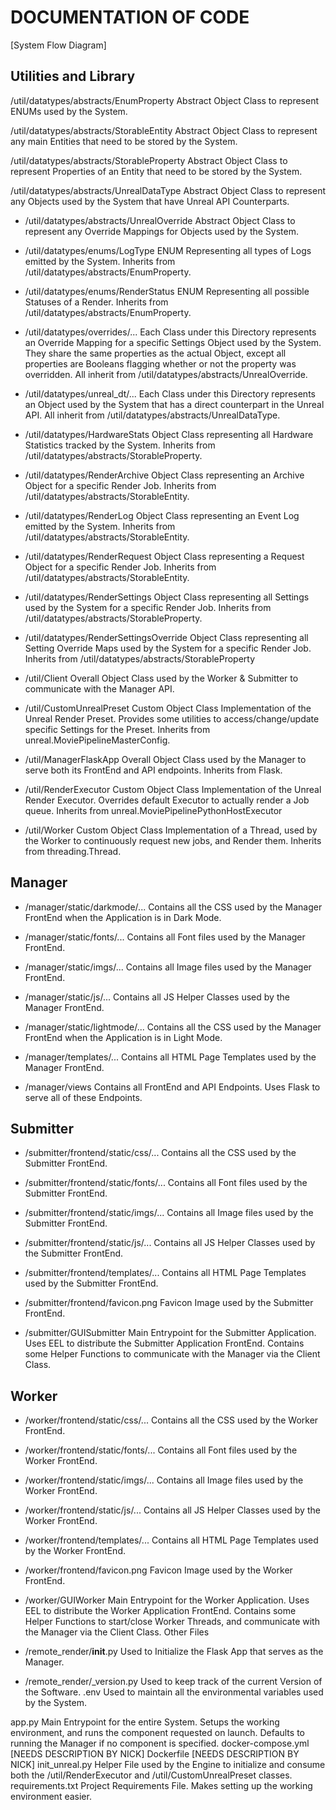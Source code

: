 # DOCUMENTATION OF CODE

[System Flow Diagram]

##  Utilities and Library
/util/datatypes/abstracts/EnumProperty
Abstract Object Class to represent ENUMs used by the System.

/util/datatypes/abstracts/StorableEntity
Abstract Object Class to represent any main Entities that need to be stored by the System.

/util/datatypes/abstracts/StorableProperty
Abstract Object Class to represent Properties of an Entity that need to be stored by the System.

/util/datatypes/abstracts/UnrealDataType
Abstract Object Class to represent any Objects used by the System that have Unreal API Counterparts.

- /util/datatypes/abstracts/UnrealOverride
Abstract Object Class to represent any Override Mappings for Objects used by the System.

- /util/datatypes/enums/LogType
ENUM Representing all types of Logs emitted by the System.
Inherits from /util/datatypes/abstracts/EnumProperty.

- /util/datatypes/enums/RenderStatus
ENUM Representing all possible Statuses of a Render.
Inherits from /util/datatypes/abstracts/EnumProperty.

- /util/datatypes/overrides/...
Each Class under this Directory represents an Override Mapping for a specific Settings Object used by the System. 
They share the same properties as the actual Object, except all properties are Booleans flagging whether or not the property was overridden.
All inherit from /util/datatypes/abstracts/UnrealOverride.

- /util/datatypes/unreal_dt/...
Each Class under this Directory represents an Object used by the System that has a direct counterpart in the Unreal API.
All inherit from /util/datatypes/abstracts/UnrealDataType.

- /util/datatypes/HardwareStats
Object Class representing all Hardware Statistics tracked by the System.
Inherits from /util/datatypes/abstracts/StorableProperty.

- /util/datatypes/RenderArchive
Object Class representing an Archive Object for a specific Render Job.
Inherits from /util/datatypes/abstracts/StorableEntity.

- /util/datatypes/RenderLog
Object Class representing an Event Log emitted by the System.
Inherits from /util/datatypes/abstracts/StorableEntity.

- /util/datatypes/RenderRequest
Object Class representing a Request Object for a specific Render Job.
Inherits from /util/datatypes/abstracts/StorableEntity.

- /util/datatypes/RenderSettings
Object Class representing all Settings used by the System for a specific Render Job.
Inherits from /util/datatypes/abstracts/StorableProperty.

- /util/datatypes/RenderSettingsOverride
Object Class representing all Setting Override Maps used by the System for a specific Render Job.
Inherits from /util/datatypes/abstracts/StorableProperty

- /util/Client
Overall Object Class used by the Worker & Submitter to communicate with the Manager API.

- /util/CustomUnrealPreset
Custom Object Class Implementation of the Unreal Render Preset.
Provides some utilities to access/change/update specific Settings for the Preset.
Inherits from unreal.MoviePipelineMasterConfig.

- /util/ManagerFlaskApp
Overall Object Class used by the Manager to serve both its FrontEnd and API endpoints.
Inherits from Flask.

- /util/RenderExecutor
Custom Object Class Implementation of the Unreal Render Executor.
Overrides default Executor to actually render a Job queue.
Inherits from unreal.MoviePipelinePythonHostExecutor

- /util/Worker
Custom Object Class Implementation of a Thread, used by the Worker to continuously request new jobs, and Render them.
Inherits from threading.Thread.

## Manager
- /manager/static/darkmode/...
Contains all the CSS used by the Manager FrontEnd when the Application is in Dark Mode.

- /manager/static/fonts/...
Contains all Font files used by the Manager FrontEnd.

- /manager/static/imgs/...
Contains all Image files used by the Manager FrontEnd.

- /manager/static/js/...
Contains all JS Helper Classes used by the Manager FrontEnd.

- /manager/static/lightmode/...
Contains all the CSS used by the Manager FrontEnd when the Application is in Light Mode.

- /manager/templates/...
Contains all HTML Page Templates used by the Manager FrontEnd.

- /manager/views
Contains all FrontEnd and API Endpoints.
Uses Flask to serve all of these Endpoints.

## Submitter

- /submitter/frontend/static/css/...
Contains all the CSS used by the Submitter FrontEnd.

- /submitter/frontend/static/fonts/...
Contains all Font files used by the Submitter FrontEnd.

- /submitter/frontend/static/imgs/...
Contains all Image files used by the Submitter FrontEnd.

- /submitter/frontend/static/js/...
Contains all JS Helper Classes used by the Submitter FrontEnd.

- /submitter/frontend/templates/...
Contains all HTML Page Templates used by the Submitter FrontEnd.

- /submitter/frontend/favicon.png
Favicon Image used by the Submitter FrontEnd.

- /submitter/GUISubmitter
Main Entrypoint for the Submitter Application.
Uses EEL to distribute the Submitter Application FrontEnd.
Contains some Helper Functions to communicate with the Manager via the Client Class.

## Worker

- /worker/frontend/static/css/...
Contains all the CSS used by the Worker FrontEnd.

- /worker/frontend/static/fonts/...
Contains all Font files used by the Worker FrontEnd.

- /worker/frontend/static/imgs/...
Contains all Image files used by the Worker FrontEnd.

- /worker/frontend/static/js/...
Contains all JS Helper Classes used by the Worker FrontEnd.

- /worker/frontend/templates/...
Contains all HTML Page Templates used by the Worker FrontEnd.

- /worker/frontend/favicon.png
Favicon Image used by the Worker FrontEnd.

- /worker/GUIWorker
Main Entrypoint for the Worker Application.
Uses EEL to distribute the Worker Application FrontEnd.
Contains some Helper Functions to start/close Worker Threads, and communicate with the Manager via the Client Class.
Other Files

- /remote_render/__init__.py
Used to Initialize the Flask App that serves as the Manager.

- /remote_render/_version.py
Used to keep track of the current Version of the Software.
.env
Used to maintain all the environmental variables used by the System.

app.py
Main Entrypoint for the entire System.
Setups the working environment, and runs the component requested on launch.
Defaults to running the Manager if no component is specified.
docker-compose.yml
[NEEDS DESCRIPTION BY NICK]
Dockerfile
[NEEDS DESCRIPTION BY NICK]
init_unreal.py
Helper File used by the Engine to initialize and consume both the /util/RenderExecutor and /util/CustomUnrealPreset classes.
requirements.txt
Project Requirements File.
Makes setting up the working environment easier.

